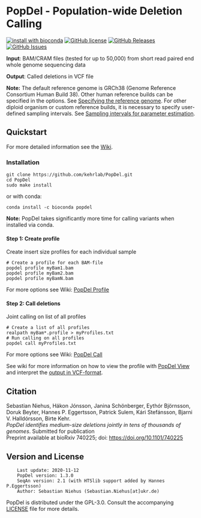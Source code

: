 
PopDel - Population-wide Deletion Calling
=========================================


[![install with bioconda](https://img.shields.io/badge/install%20with-bioconda-brightgreen.svg?style=flat-square)](http://bioconda.github.io/recipes/popdel/README.html) [![GitHub license](https://img.shields.io/badge/License-GPLv3-blue.svg)](https://raw.githubusercontent.com/kehrlab/PopDel/master/LICENSE) [![GitHub Releases](https://img.shields.io/github/release/kehrlab/PopDel.svg)](https://github.com/kehrlab/PopDel/releases) [![GitHub Issues](https://img.shields.io/github/issues/kehrlab/PopDel.svg)](https://github.com/kehrlab/PopDel/issues)

<b>Input</b>: BAM/CRAM files (tested for up to 50,000) from short read paired end whole genome sequencing data

<b>Output</b>: Called deletions in VCF file

<b>Note:</b> The default reference genome is GRCh38 (Genome Reference Consortium Human Build 38). Other human reference builds can be specified in the options. See [Specifying the reference genome](https://github.com/kehrlab/PopDel/wiki/03.-Create-profiles-with-popdel-profile#specifying-the-reference-genome). For other diploid organism or custom reference builds, it is necessary to specify user-defined sampling intervals. See [Sampling intervals for parameter estimation](https://github.com/kehrlab/PopDel/wiki/03.-Create-profiles-with-popdel-profile#sampling-options-for-parameter-estimation).  

## Quickstart
For more detailed information see the [Wiki](https://github.com/kehrlab/PopDel/wiki).

### Installation
```
git clone https://github.com/kehrlab/PopDel.git
cd PopDel
sudo make install
```
or with conda:    

`conda install -c bioconda popdel`    

<b>Note:</b> PopDel takes significantly more time for calling variants when installed via conda.

#### Step 1: Create profile
Create insert size profiles for each individual sample
```
# Create a profile for each BAM-file
popdel profile myBam1.bam
popdel profile myBam2.bam
popdel profile myBamN.bam
```
For more options see Wiki: [PopDel Profile](https://github.com/kehrlab/PopDel/wiki/03.-Create-profiles-with-popdel-profile)

#### Step 2: Call deletions
Joint calling on list of all profiles
```
# Create a list of all profiles
realpath myBam*.profile > myProfiles.txt
# Run calling on all profiles
popdel call myProfiles.txt
```
For more options see Wiki: [PopDel Call](https://github.com/kehrlab/PopDel/wiki/04.-Call-deletions-with-popdel-call)

See wiki for more information on how to view the profile with [PopDel View](https://github.com/kehrlab/PopDel/wiki/06.-Inspect-profiles-with-popdel-view) and interpret the [output in VCF-format](https://github.com/kehrlab/PopDel/wiki/05.-Output-Format:-A-(modified)-VCF).

## Citation
Sebastian Niehus, Hákon Jónsson, Janina Schönberger, Eythór Björnsson, Doruk Beyter, Hannes P. Eggertsson, Patrick Sulem, Kári Stefánsson, Bjarni V. Halldórsson, Birte Kehr.    
_PopDel identifies medium-size deletions jointly in tens of thousands of genomes_. Submitted for publication    
Preprint available at bioRxiv 740225; doi: https://doi.org/10.1101/740225

## Version and License
```
    Last update: 2020-11-12
    PopDel version: 1.3.0
    SeqAn version: 2.1 (with HTSlib support added by Hannes P.Eggertsson)
    Author: Sebastian Niehus (Sebastian.Niehus[at]ukr.de)
```
PopDel is distributed under the GPL-3.0. Consult the accompanying [LICENSE](https://github.com/kehrlab/PopDel/blob/master/LICENSE) file for more details.
